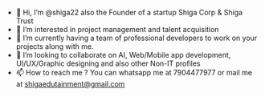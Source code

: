 - 👋 Hi, I’m @shiga22 also the Founder of a startup Shiga Corp & Shiga Trust
- 👀 I’m interested in project management and talent acquisition
- 🌱 I’m currently having a team of professional developers to work on your projects along with me.
- 💞️ I’m looking to collaborate on AI, Web/Mobile app development, UI/UX/Graphic designing and also other Non-IT profiles
- 📫 How to reach me ? You can whatsapp me at 7904477977 or mail me at shigaedutainment@gmail.com

<!---
shiga22/shiga22 is a ✨ special ✨ repository because its `README.md` (this file) appears on your GitHub profile.
You can click the Preview link to take a look at your changes.
--->
